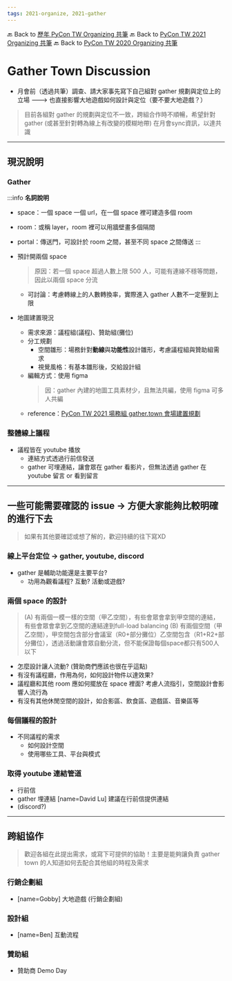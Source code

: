 ```yaml
---
tags: 2021-organize, 2021-gather
---
```


🔙 Back to [歷年 PyCon TW Organizing 共筆](/ryPr7SFyP/%2FHM5mHCFKQCu7-W5ea8ITcw%3Fview)
🔙 Back to [PyCon TW 2021 Organizing 共筆](/Wb9vQrfJQk-5tPoPR23hwA)
🔙 Back to [PyCon TW 2020 Organizing 共筆](/5u84SOprTUeQYBR57TH49w)


# Gather Town Discussion

- 月會前（透過共筆）調查、請大家事先寫下自己組對 gather 規劃與定位上的立場  ---> 也直接影響大地遊戲如何設計與定位（要不要大地遊戲？）

>目前各組對 gather 的規劃與定位不一致，跨組合作時不順暢，希望針對 gather (或甚至針對轉為線上有改變的模糊地帶) 在月會sync資訊，以達共識

---

## 現況說明

### Gather

:::info
**名詞說明**
- space：一個 space 一個 url，在一個 space 裡可建造多個 room
- room：或稱 layer，room 裡可以用牆壁畫多個隔間
- portal：傳送門，可設計於 room 之間，甚至不同 space 之間傳送
:::

- 預計開兩個 space
    > 原因：若一個 space 超過人數上限 500 人，可能有連線不穩等問題，因此以兩個 space 分流
    - 可討論：考慮轉線上的人數轉換率，實際進入 gather 人數不一定壓到上限
- 地圖建置現況

    - 需求來源：議程組(議程)、贊助組(攤位)
    - 分工規劃
        - 空間雛形：場務針對**動線**與**功能性**設計雛形，考慮議程組與贊助組需求
        - 視覺風格：有基本雛形後，交給設計組
    - 編輯方式：使用 figma
        > 因：gather 內建的地圖工具素材少，且無法共編，使用 figma 可多人共編
    - reference：[PyCon TW 2021 場務組 gather.town 會場建置規劃](https://hackmd.io/@pycontw/B1D9rVDpd)


### 整體線上議程
- 議程皆在 youtube 播放
    - 連結方式透過行前信發送
    - gather 可埋連結，讓會眾在 gather 看影片，但無法透過 gather 在 youtube 留言 or 看到留言

---

## 一些可能需要確認的 issue -> 方便大家能夠比較明確的進行下去

> 如果有其他要確認或想了解的，歡迎持續的往下寫XD
> 
### 線上平台定位 -> gather, youtube, discord
- gather 是輔助功能還是主要平台?
    - 功用為觀看議程? 互動? 活動或遊戲?

### 兩個 space 的設計
> (A) 
> 有兩個一模一樣的空間（甲乙空間），有些會眾會拿到甲空間的連結，有些會眾會拿到乙空間的連結達到full-load balancing
(B) 
有兩個空間（甲乙空間），甲空間包含部分會議室（R0+部分攤位）乙空間包含（R1+R2+部分攤位），透過活動讓會眾自動分流，但不能保證每個space都只有500人以下

- 怎麼設計讓人流動? (贊助商們應該也很在乎這點)
- 有沒有議程廳，作用為何，如何設計物件以達效果?
- 議程廳和其他 room 應如何擺放在 space 裡面? 考慮人流指引，空間設計會影響人流行為
- 有沒有其他休閒空間的設計，如合影區、飲食區、遊戲區、音樂區等

### 每個議程的設計
- 不同議程的需求
    - 如何設計空間
    - 使用哪些工具、平台與模式

### 取得 youtube 連結管道
- 行前信
- gather 埋連結
  [name=David Lu] 建議在行前信提供連結
- (discord?)

---

## 跨組協作
> 歡迎各組在此提出需求，或寫下可提供的協助！主要是能夠讓負責 gather town 的人知道如何去配合其他組的時程及需求

### 行銷企劃組
- [name=Gobby] 大地遊戲 (行銷企劃組)

### 設計組
- [name=Ben] 互動流程

### 贊助組
- 贊助商 Demo Day